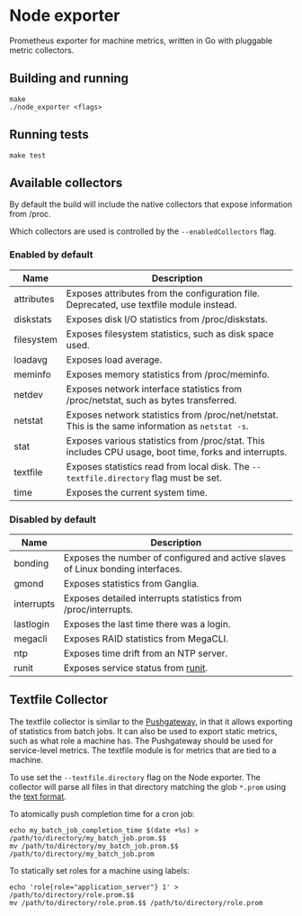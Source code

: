 # Node exporter

Prometheus exporter for machine metrics, written in Go with pluggable metric
collectors.

## Building and running

    make
    ./node_exporter <flags>

## Running tests

    make test

## Available collectors

By default the build will include the native collectors that expose information
from /proc.

Which collectors are used is controlled by the `--enabledCollectors` flag.

### Enabled by default

Name     | Description
---------|------------
attributes | Exposes attributes from the configuration file. Deprecated, use textfile module instead.
diskstats | Exposes disk I/O statistics from /proc/diskstats.
filesystem | Exposes filesystem statistics, such as disk space used.
loadavg | Exposes load average.
meminfo | Exposes memory statistics from /proc/meminfo.
netdev | Exposes network interface statistics from /proc/netstat, such as bytes transferred.
netstat | Exposes network statistics from /proc/net/netstat. This is the same information as `netstat -s`.
stat | Exposes various statistics from /proc/stat. This includes CPU usage, boot time, forks and interrupts.
textfile | Exposes statistics read from local disk. The `--textfile.directory` flag must be set.
time | Exposes the current system time.


### Disabled by default

Name     | Description
---------|------------
bonding | Exposes the number of configured and active slaves of Linux bonding interfaces.
gmond | Exposes statistics from Ganglia.
interrupts | Exposes detailed interrupts statistics from /proc/interrupts.
lastlogin | Exposes the last time there was a login.
megacli | Exposes RAID statistics from MegaCLI.
ntp | Exposes time drift from an NTP server.
runit | Exposes service status from [runit](http://smarden.org/runit/).

## Textfile Collector

The textfile collector is similar to the [Pushgateway](https://github.com/prometheus/pushgateway),
in that it allows exporting of statistics from batch jobs. It can also be used
to export static metrics, such as what role a machine has. The Pushgateway
should be used for service-level metrics. The textfile module is for metrics
that are tied to a machine.

To use set the `--textfile.directory` flag on the Node exporter. The collector
will parse all files in that directory matching the glob `*.prom` using the
[text format](http://prometheus.io/docs/instrumenting/exposition_formats/).

To atomically push completion time for a cron job:
```
echo my_batch_job_completion_time $(date +%s) > /path/to/directory/my_batch_job.prom.$$
mv /path/to/directory/my_batch_job.prom.$$ /path/to/directory/my_batch_job.prom
```

To statically set roles for a machine using labels:
```
echo 'role{role="application_server"} 1' > /path/to/directory/role.prom.$$
mv /path/to/directory/role.prom.$$ /path/to/directory/role.prom
```

